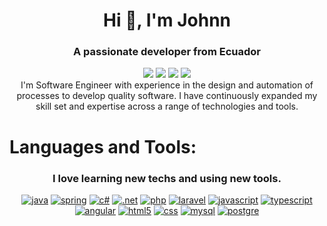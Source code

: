 <h1 align="center">Hi 👋, I'm Johnn</h1>
<h3 align="center">A passionate developer from Ecuador</h3>

<div align="center">
  <a href="https://www.linkedin.com/in/johnn-ramirez-a5631a174/" target="_blank"><img src="https://img.shields.io/badge/-LinkedIn-%230077B5?style=for-the-badge&logo=linkedin&logoColor=white" target="_blank"></a>
  <a href="https://www.instagram.com/johnnramirez_/" target="_blank"><img src="https://img.shields.io/badge/-Instagram-%23E4405F?style=for-the-badge&logo=instagram&logoColor=white" target="_blank"></a>
  <a href="https://www.facebook.com/johnnedison.ramirezfueres" alt="Facebook"><img src="https://img.shields.io/badge/-Facebook-3b5998?style=for-the-badge&logo=facebook&logoColor=white"/></a>
  <a href="https://www.facebook.com/johnnedison.ramirezfueres" alt="Facebook"><img src="https://img.shields.io/badge/tiktok-000000?style=for-the-badge&logo=tiktok&logoColor=withe"/></a>
</div>

<div align="center">
  I'm Software Engineer with experience in the design and automation of processes to develop quality software. I have continuously expanded my skill set and expertise across a range of technologies and tools.
</div>

# Languages and Tools:

<h3 align="center">I love learning new techs and using new tools.</h3>
<p align="center">
  <a href="#" title="java">
  <img src="https://img.shields.io/badge/-Java-%23ED8B00?style=flat-square&labelColor=ED8B00&logo=openjdk&logoColor=white" alt="java"/></a>

  <a href="#" title="spring">
  <img src="https://img.shields.io/badge/spring-%236DB33F.svg?style=flat-square&logo=spring&logoColor=white" alt="spring"/></a>
  
  <a href="#" title="c#">
  <img src="https://img.shields.io/badge/c%23-7d3c98?style=flat-square&logo=c%23&logoColor=withe" alt="c#"/></a>
  
  <a href="#" title=".net">
  <img src="https://img.shields.io/badge/.NET-5C2D91?style=flat-square&logo=.net&logoColor=white" alt=".net"/></a>

  <a href="#" title="php">
  <img src="https://img.shields.io/badge/php-%23777BB4.svg?style=flat-square&logo=php&logoColor=white" alt="php"/></a>

  <a href="#" title="laravel">
  <img src="https://img.shields.io/badge/laravel-%23FF2D20.svg?style=flat-square&logo=laravel&logoColor=white" alt="laravel"/></a>

  <a href="#" title="javascript">
  <img src="https://img.shields.io/badge/javascript-%23323330.svg?style=flat-square&logo=javascript&logoColor=%23F7DF1E" alt="javascript"/></a>
  
  <a href="#" title="typescript">
  <img src="https://img.shields.io/badge/typescript-%23007ACC.svg?style=flat-square&logo=typescript&logoColor=white" alt="typescript"/></a>
  
  <a href="#" title="angular">
  <img src="https://img.shields.io/badge/angular-%23DD0031.svg?style=flat-square&logo=angular&logoColor=white" alt="angular"/></a>

  <a href="#" title="html5">
  <img src="https://img.shields.io/badge/html5-%23E34F26.svg?style=flat-square&logo=html5&logoColor=white" alt="html5"/></a>

  <a href="#" title="css">
  <img src="https://img.shields.io/badge/css3-%231572B6.svg?style=flat-square&logo=css3&logoColor=white" alt="css"/></a>
  
  <a href="#" title="mysql">
  <img src="https://img.shields.io/badge/mysql-4479A1.svg?style=flat-square&logo=mysql&logoColor=white" alt="mysql"/></a>

  <a href="#" title="postgre">
  <img src="https://img.shields.io/badge/postgres-%23316192.svg?style=flat-square&logo=postgresql&logoColor=white" alt="postgre"/></a>
</p>


